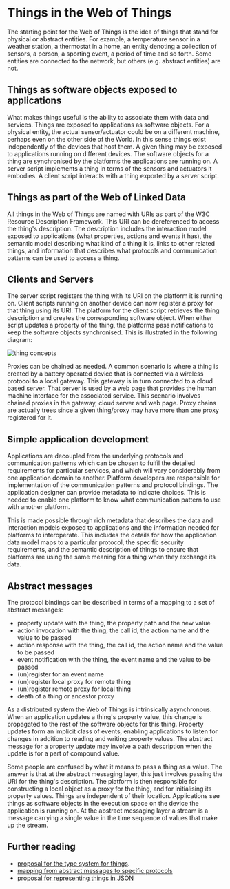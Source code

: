 # Things in the Web of Things

The starting point for the Web of Things is the idea of things that stand for physical or abstract entities. For example, a temperature sensor in a weather station, a thermostat in a home, an entity denoting a collection of sensors, a person, a sporting event, a period of time and so forth. Some entities are connected to the network, but others (e.g. abstract entities) are not.

## Things as software objects exposed to applications

What makes things useful is the ability to associate them with data and services. Things are exposed to applications as software objects. For a physical entity, the actual sensor/actuator could be on a different machine, perhaps even on the other side of the World. In this sense things exist independently of the devices that host them. A given thing may be exposed to applications running on different devices. The software objects for a thing are synchronised by the platforms the applications are running on. A server script implements a thing in terms of the sensors and actuators it embodies. A client script interacts with a thing exported by a server script.

## Things as part of the Web of Linked Data

All things in the Web of Things are named with URIs as part of the W3C Resource Description Framework. This URI can be dereferenced to access the thing's description. The description includes the interaction model exposed to applications (what properties, actions and events it has), the semantic model describing what kind of a thing it is, links to other related things, and information that describes what protocols and communication patterns can be used to access a thing.

## Clients and Servers

The server script registers the thing with its URI on the platform it is running on. Client scripts running on another device can now register a proxy for that thing using its URI. The platform for the client script retrieves the thing description and creates the corresponding software object.  When either script updates a property of the thing, the platforms pass notifications to keep the software objects synchronised. This is illustrated in the following diagram:

![thing concepts](http://www.w3.org/WoT/images/wot-proxies.png)

Proxies can be chained as needed. A common scenario is where a thing is created by a battery operated device that is connected via a wireless protocol to a local gateway. This gateway is in turn connected to a cloud based server. That server is used by a web page that provides the human machine interface for the associated service. This scenario involves chained proxies in the gateway, cloud server and web page. Proxy chains are actually trees since a given thing/proxy may have more than one proxy registered for it.

## Simple application development

Applications are decoupled from the underlying protocols and communication patterns which can be chosen to fulfil the detailed requirements for particular services, and which will vary considerably from one application domain to another. Platform developers are responsible for implementation of the communication patterns and protocol bindings. The application designer can provide metadata to indicate choices. This is needed to enable one platform to know what communication pattern to use with another platform.

This is made possible through rich metadata that describes the data and interaction models exposed to applications and the information needed for platforms to interoperate. This includes the details for how the application data model maps to a particular protocol, the specific security requirements, and the semantic description of things to ensure that platforms are using the same meaning for a thing when they exchange its data.

## Abstract messages

The protocol bindings can be described in terms of a mapping to a set of abstract messages:

* property update with the thing, the property path and the new value
* action invocation with the thing, the call id, the action name and the value to be passed
* action response with the thing, the call id, the action name and the value to be passed
* event notification with the thing, the event name and the value to be passed
* (un)register for an event name
* (un)register local proxy for remote thing
* (un)register remote proxy for local thing
* death of a thing or ancestor proxy

As a distributed system the Web of Things is intrinsically asynchronous. When an application updates a thing's property value, this change is propagated to the rest of the software objects for this thing. Property updates form an implicit class of events, enabling applications to listen for changes in addition to reading and writing property values. The abstract message for a property update may involve a path description when the update is for a part of compound value.

Some people are confused by what it means to pass a thing as a value. The answer is that at the abstract messaging layer, this just involves passing the URI for the thing's description. The platform is then responsible for constructing a local object as a proxy for the thing, and for initialising its property values.  Things are independent of their location. Applications see things as software objects in the execution space on the device the application is running on. At the abstract messaging layer a stream is a message carrying a single value in the time sequence of values that make up the stream.

## Further reading

* [proposal for the type system for things](./types.md).
* [mapping from abstract messages to specific protocols](./abstract-msgs.md)
* [proposal for representing things in JSON](./json-td.md)

